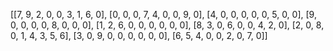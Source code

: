 [[7, 9, 2, 0, 0, 3, 1, 6, 0], [0, 0, 0, 7, 4, 0, 0, 9, 0], [4, 0, 0, 0, 0, 0, 5, 0, 0], [9, 0, 0, 0, 0, 8, 0, 0, 0], [1, 2, 6, 0, 0, 0, 0, 0, 0], [8, 3, 0, 6, 0, 0, 4, 2, 0], [2, 0, 8, 0, 1, 4, 3, 5, 6], [3, 0, 9, 0, 0, 0, 0, 0, 0], [6, 5, 4, 0, 0, 2, 0, 7, 0]]